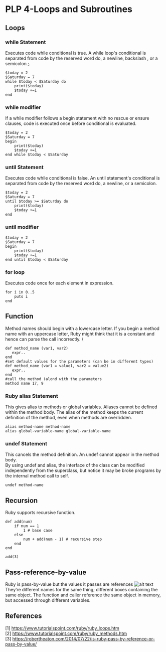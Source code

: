 # PLP 4-Loops and Subroutines
## Loops
### while Statement
Executes code while conditional is true. A while loop's conditional is separated from code by the reserved word do, a newline, backslash \, or a semicolon ;.
```
$today = 2
$Saturday = 7
while $today < $Saturday do
    print($today)
    $today +=1
end
```
### while modifier
If a while modifier follows a begin statement with no rescue or ensure clauses, code is executed once before conditional is evaluated.
```
$today = 2
$Saturday = 7
begin
    print($today)  
    $today +=1
end while $today < $Saturday 
```
### until Statement
Executes code while conditional is false. An until statement's conditional is separated from code by the reserved word do, a newline, or a semicolon.
```
$today = 2
$Saturday = 7
until $today >= $Saturday do
    print($today)
    $today +=1
end
```
### until modifier
```
$today = 2
$Saturday = 7
begin
    print($today)
    $today +=1
end until $today < $Saturday
```
### for loop
Executes code once for each element in expression.
```
for i in 0..5
    puts i
end
```
## Function
Method names should begin with a lowercase letter. If you begin a method name with an uppercase letter, Ruby might think that it is a constant and hence can parse the call incorrectly. \
```
def method_name (var1, var2)
   expr..
end
#set default values for the parameters (can be in different types)
def method_name (var1 = value1, var2 = value2)
   expr..
end
#call the method (alond with the parameters
method name 17, 9
```
### Ruby alias Statement
This gives alias to methods or global variables. Aliases cannot be defined within the method body. The alias of the method keeps the current definition of the method, even when methods are overridden.
```
alias method-name method-name
alias global-variable-name global-variable-name
```
### undef Statement
This cancels the method definition. An undef cannot appear in the method body. \
By using undef and alias, the interface of the class can be modified independently from the superclass, but notice it may be broke programs by the internal method call to self.
```
undef method-name
```
## Recursion
Ruby supports recursive function.
```
def add(num)
    if num == 1
        1 # base case 
    else
        num + add(num - 1) # recursive step 
    end
end
   
add(3) 
```
## Pass-reference-by-value
Ruby is pass-by-value but the values it passes are references
![alt text](https://robertheaton.com/images/RubyPBORAppend.jpg) \
They’re different names for the same thing; different boxes containing the same object. The function and caller reference the same object in memory, but accessed through different variables. 

## References
[1] https://www.tutorialspoint.com/ruby/ruby_loops.htm \
[2] https://www.tutorialspoint.com/ruby/ruby_methods.htm \
[3] https://robertheaton.com/2014/07/22/is-ruby-pass-by-reference-or-pass-by-value/ 



